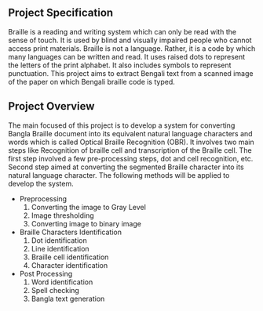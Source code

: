 ## Project Specification
Braille is a reading and writing system which can only be read with the sense of touch. It is used by blind and visually impaired people who cannot access print materials. Braille is not a language. Rather, it is a code by which many languages can be written and read.  It uses raised dots to represent the letters of the print alphabet. It also includes symbols to represent punctuation.
This project aims to extract Bengali text from a scanned image of the paper on which Bengali braille code is typed.

## Project Overview
The main focused of this project is to develop a system for converting Bangla Braille document into its equivalent natural language characters and words which is called Optical Braille Recognition (OBR). It involves two main steps like Recognition of braille cell and transcription of the Braille cell. The first step involved a few pre-processing steps, dot and cell recognition, etc. Second step aimed at converting the segmented Braille character into its natural language character. The following methods will be applied to develop the system.
-	Preprocessing
	1.	Converting the image to Gray Level 
	2.	Image thresholding 
	3.	Converting image to binary image 
- 	Braille Characters Identification
	1.	Dot identification
	2.	Line identification
	3.	Braille cell identification
	4.	Character identification
-	Post Processing
	1.	Word identification
	2.	Spell checking
	3.	Bangla text generation